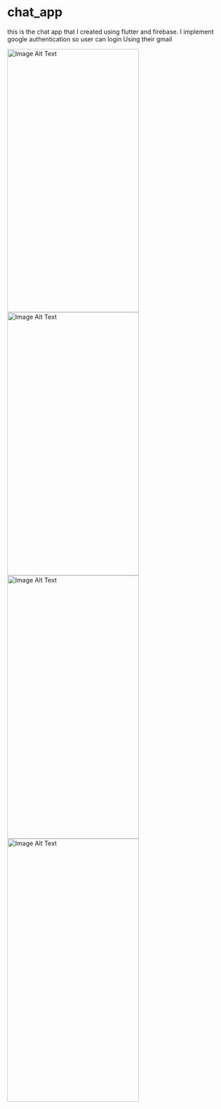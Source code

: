 # chat_app

this is the chat app that I created using flutter and firebase.
I implement google authentication so user can login Using their gmail




<img src="https://github.com/Parth002933v/chat_app/assets/140066704/5f972613-37f8-4269-948b-d888821b9d71" alt="Image Alt Text" width="300" height="600"  >

<img src="https://github.com/Parth002933v/chat_app/assets/140066704/8b6968f3-5176-46e7-a8d1-92ee4efda250" alt="Image Alt Text" width="300" height="600">

<img src="https://github.com/Parth002933v/chat_app/assets/140066704/625f6086-514b-4dd5-ad08-6f68faa29d34" alt="Image Alt Text" width="300" height="600">

<img src="https://github.com/Parth002933v/chat_app/assets/140066704/1a5d9f81-14bc-4efe-aa7c-145107421173" alt="Image Alt Text" width="300" height="600">


